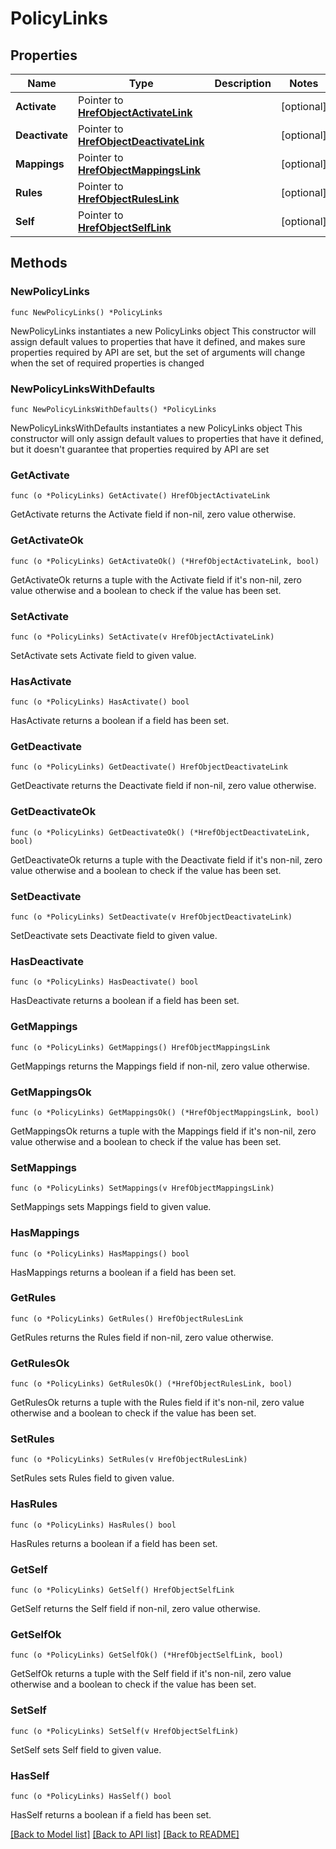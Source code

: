 # PolicyLinks

## Properties

Name | Type | Description | Notes
------------ | ------------- | ------------- | -------------
**Activate** | Pointer to [**HrefObjectActivateLink**](HrefObjectActivateLink.md) |  | [optional] 
**Deactivate** | Pointer to [**HrefObjectDeactivateLink**](HrefObjectDeactivateLink.md) |  | [optional] 
**Mappings** | Pointer to [**HrefObjectMappingsLink**](HrefObjectMappingsLink.md) |  | [optional] 
**Rules** | Pointer to [**HrefObjectRulesLink**](HrefObjectRulesLink.md) |  | [optional] 
**Self** | Pointer to [**HrefObjectSelfLink**](HrefObjectSelfLink.md) |  | [optional] 

## Methods

### NewPolicyLinks

`func NewPolicyLinks() *PolicyLinks`

NewPolicyLinks instantiates a new PolicyLinks object
This constructor will assign default values to properties that have it defined,
and makes sure properties required by API are set, but the set of arguments
will change when the set of required properties is changed

### NewPolicyLinksWithDefaults

`func NewPolicyLinksWithDefaults() *PolicyLinks`

NewPolicyLinksWithDefaults instantiates a new PolicyLinks object
This constructor will only assign default values to properties that have it defined,
but it doesn't guarantee that properties required by API are set

### GetActivate

`func (o *PolicyLinks) GetActivate() HrefObjectActivateLink`

GetActivate returns the Activate field if non-nil, zero value otherwise.

### GetActivateOk

`func (o *PolicyLinks) GetActivateOk() (*HrefObjectActivateLink, bool)`

GetActivateOk returns a tuple with the Activate field if it's non-nil, zero value otherwise
and a boolean to check if the value has been set.

### SetActivate

`func (o *PolicyLinks) SetActivate(v HrefObjectActivateLink)`

SetActivate sets Activate field to given value.

### HasActivate

`func (o *PolicyLinks) HasActivate() bool`

HasActivate returns a boolean if a field has been set.

### GetDeactivate

`func (o *PolicyLinks) GetDeactivate() HrefObjectDeactivateLink`

GetDeactivate returns the Deactivate field if non-nil, zero value otherwise.

### GetDeactivateOk

`func (o *PolicyLinks) GetDeactivateOk() (*HrefObjectDeactivateLink, bool)`

GetDeactivateOk returns a tuple with the Deactivate field if it's non-nil, zero value otherwise
and a boolean to check if the value has been set.

### SetDeactivate

`func (o *PolicyLinks) SetDeactivate(v HrefObjectDeactivateLink)`

SetDeactivate sets Deactivate field to given value.

### HasDeactivate

`func (o *PolicyLinks) HasDeactivate() bool`

HasDeactivate returns a boolean if a field has been set.

### GetMappings

`func (o *PolicyLinks) GetMappings() HrefObjectMappingsLink`

GetMappings returns the Mappings field if non-nil, zero value otherwise.

### GetMappingsOk

`func (o *PolicyLinks) GetMappingsOk() (*HrefObjectMappingsLink, bool)`

GetMappingsOk returns a tuple with the Mappings field if it's non-nil, zero value otherwise
and a boolean to check if the value has been set.

### SetMappings

`func (o *PolicyLinks) SetMappings(v HrefObjectMappingsLink)`

SetMappings sets Mappings field to given value.

### HasMappings

`func (o *PolicyLinks) HasMappings() bool`

HasMappings returns a boolean if a field has been set.

### GetRules

`func (o *PolicyLinks) GetRules() HrefObjectRulesLink`

GetRules returns the Rules field if non-nil, zero value otherwise.

### GetRulesOk

`func (o *PolicyLinks) GetRulesOk() (*HrefObjectRulesLink, bool)`

GetRulesOk returns a tuple with the Rules field if it's non-nil, zero value otherwise
and a boolean to check if the value has been set.

### SetRules

`func (o *PolicyLinks) SetRules(v HrefObjectRulesLink)`

SetRules sets Rules field to given value.

### HasRules

`func (o *PolicyLinks) HasRules() bool`

HasRules returns a boolean if a field has been set.

### GetSelf

`func (o *PolicyLinks) GetSelf() HrefObjectSelfLink`

GetSelf returns the Self field if non-nil, zero value otherwise.

### GetSelfOk

`func (o *PolicyLinks) GetSelfOk() (*HrefObjectSelfLink, bool)`

GetSelfOk returns a tuple with the Self field if it's non-nil, zero value otherwise
and a boolean to check if the value has been set.

### SetSelf

`func (o *PolicyLinks) SetSelf(v HrefObjectSelfLink)`

SetSelf sets Self field to given value.

### HasSelf

`func (o *PolicyLinks) HasSelf() bool`

HasSelf returns a boolean if a field has been set.


[[Back to Model list]](../README.md#documentation-for-models) [[Back to API list]](../README.md#documentation-for-api-endpoints) [[Back to README]](../README.md)


